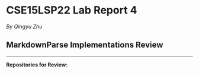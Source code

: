 # CSE15LSP22 Lab Report 4
*By Qingyu Zhu*

## **MarkdownParse Implementations Review**


---
**Repositories for Review:**

